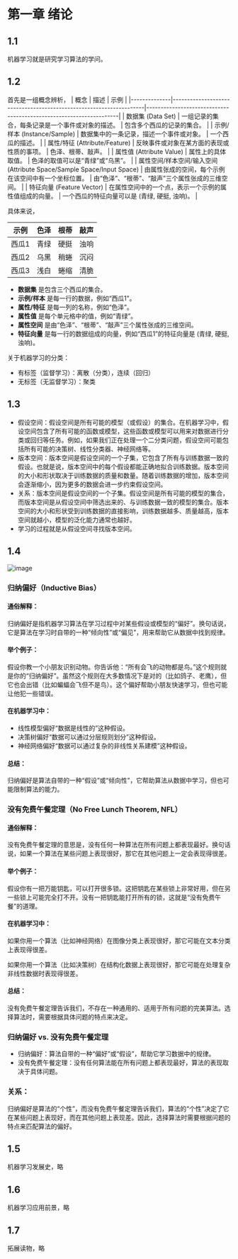 # 第一章 绪论
## 1.1
机器学习就是研究学习算法的学问。
## 1.2
首先是一组概念辨析，
| 概念         | 描述                                                                 | 示例                                                                 |
|--------------|--------------------------------------------------------------------|--------------------------------------------------------------------|
| 数据集 (Data Set) | 一组记录的集合，每条记录是一个事件或对象的描述。                           | 包含多个西瓜的记录的集合。                                           |
| 示例/样本 (Instance/Sample) | 数据集中的一条记录，描述一个事件或对象。                                 | 一个西瓜的描述。                                                     |
| 属性/特征 (Attribute/Feature) | 反映事件或对象在某方面的表现或性质的事项。                               | 色泽、根蒂、敲声。                                                   |
| 属性值 (Attribute Value) | 属性上的具体取值。                                                     | 色泽的取值可以是“青绿”或“乌黑”。                                      |
| 属性空间/样本空间/输入空间 (Attribute Space/Sample Space/Input Space) | 由属性张成的空间，每个示例在该空间中有一个坐标位置。                     | 由“色泽”、“根蒂”、“敲声”三个属性张成的三维空间。                      |
| 特征向量 (Feature Vector) | 在属性空间中的一个点，表示一个示例的属性值组成的向量。                     | 一个西瓜的特征向量可以是 (青绿, 硬挺, 浊响)。                         |

具体来说，

| 示例 | 色泽 | 根蒂 | 敲声 |
|------|------|------|------|
| 西瓜1 | 青绿 | 硬挺 | 浊响 |
| 西瓜2 | 乌黑 | 稍蜷 | 沉闷 |
| 西瓜3 | 浅白 | 蜷缩 | 清脆 |
- **数据集** 是包含三个西瓜的集合。
- **示例/样本** 是每一行的数据，例如“西瓜1”。
- **属性/特征** 是每一列的名称，例如“色泽”。
- **属性值** 是每个单元格中的值，例如“青绿”。
- **属性空间** 是由“色泽”、“根蒂”、“敲声”三个属性张成的三维空间。
- **特征向量** 是每一行的数据组成的向量，例如“西瓜1”的特征向量是 (青绿, 硬挺, 浊响)。

关于机器学习的分类：
- 有标签（监督学习）：离散（分类），连续（回归）
- 无标签（无监督学习）：聚类


## 1.3

- 假设空间：假设空间是所有可能的模型（或假设）的集合。在机器学习中，假设空间包含了所有可能的函数或模型，这些函数或模型可以用来对数据进行分类或回归等任务。例如，如果我们正在处理一个二分类问题，假设空间可能包括所有可能的决策树、线性分类器、神经网络等。
- 版本空间：版本空间是假设空间的一个子集，它包含了所有与训练数据一致的假设。也就是说，版本空间中的每个假设都能正确地拟合训练数据。版本空间的大小和形状取决于训练数据的质量和数量。随着训练数据的增加，版本空间会逐渐缩小，因为更多的数据会进一步约束假设空间。
- 关系：版本空间是假设空间的一个子集。假设空间是所有可能的模型的集合，而版本空间是从假设空间中筛选出来的、与训练数据一致的模型的集合。版本空间的大小和形状受到训练数据的直接影响，训练数据越多、质量越高，版本空间就越小，模型的泛化能力通常也越好。
- 学习的过程就是从假设空间寻找版本空间。

## 1.4
![image](https://github.com/user-attachments/assets/d909e3fd-cb80-4037-b75f-011124f6ccde)
### 归纳偏好（Inductive Bias）
#### 通俗解释：
归纳偏好是指机器学习算法在学习过程中对某些假设或模型的“偏好”。换句话说，它是算法在学习时自带的一种“倾向性”或“偏见”，用来帮助它从数据中找到规律。

#### 举个例子：
假设你教一个小朋友识别动物。你告诉他：“所有会飞的动物都是鸟。”这个规则就是你的“归纳偏好”。虽然这个规则在大多数情况下是对的（比如鸽子、老鹰），但它也会出错（比如蝙蝠会飞但不是鸟）。这个偏好帮助小朋友快速学习，但也可能让他犯一些错误。

#### 在机器学习中：
- 线性模型偏好“数据是线性的”这种假设。
- 决策树偏好“数据可以通过分层规则划分”这种假设。
- 神经网络偏好“数据可以通过复杂的非线性关系建模”这种假设。

#### 总结：
归纳偏好是算法自带的一种“假设”或“倾向性”，它帮助算法从数据中学习，但也可能限制算法的能力。

### 没有免费午餐定理（No Free Lunch Theorem, NFL）
#### 通俗解释：
没有免费午餐定理的意思是，没有任何一种算法在所有问题上都表现最好。换句话说，如果一个算法在某些问题上表现很好，那它在其他问题上一定会表现得很差。

#### 举个例子：
假设你有一把万能钥匙，可以打开很多锁。这把钥匙在某些锁上非常好用，但在另一些锁上可能完全打不开。没有一把钥匙能打开所有的锁，这就是“没有免费午餐”的道理。

#### 在机器学习中：

如果你用一个算法（比如神经网络）在图像分类上表现很好，那它可能在文本分类上表现得很差。

如果你用一个算法（比如决策树）在结构化数据上表现很好，那它可能在处理复杂非线性数据时表现得很差。

#### 总结：
没有免费午餐定理告诉我们，不存在一种通用的、适用于所有问题的完美算法。选择算法时，需要根据具体问题的特点来决定。

### 归纳偏好 vs. 没有免费午餐定理
- 归纳偏好：算法自带的一种“偏好”或“假设”，帮助它学习数据中的规律。
- 没有免费午餐定理：没有任何算法能在所有问题上都表现最好，算法的表现取决于具体问题。

### 关系：
归纳偏好是算法的“个性”，而没有免费午餐定理告诉我们，算法的“个性”决定了它在某些问题上表现好，而在其他问题上表现差。因此，选择算法时需要根据问题的特点来匹配算法的偏好。

## 1.5
机器学习发展史，略
## 1.6
机器学习应用前景，略
## 1.7
拓展读物，略
   
